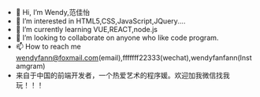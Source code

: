 - 👋 Hi, I’m Wendy,范佳怡
- 👀 I’m interested in HTML5,CSS,JavaScript,JQuery....
- 🌱 I’m currently learning VUE,REACT,node.js
- 💞️ I’m looking to collaborate on anyone who like code program.
- 📫 How to reach me wendyfann@foxmail.com(email),fffffff22333(wechat),wendyfanfann(Instamgram)
-  来自于中国的前端开发者，一个热爱艺术的程序媛。欢迎加我微信找我玩！！！

